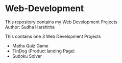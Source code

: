 # Web-Development
This repository contains my Web Development Projects 
<br>
Author: Sudha Harshitha
<br>
<p>
  This contains one 3 Web Development Projects
  <ul>
    <li> Maths Quiz Game </li>
    <li> TinDog (Product landing Page)</li>
    <li> Sudoku Solver </li>
  </ul>
</p>
